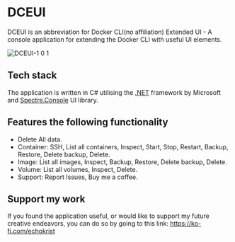 # DCEUI

DCEUI is an abbreviation for Docker CLI(no affiliation) Extended UI - A console application for extending the Docker CLI
with useful UI elements.

![]()![DCEUI-1 0 1](https://user-images.githubusercontent.com/44140903/202856507-8bfdfa39-5b0c-49c5-9216-30becbe0ccec.png)

## Tech stack

The application is written in C# utilising the [.NET](https://dotnet.microsoft.com/en-us/) framework by Microsoft
and [Spectre.Console](https://spectreconsole.net) UI library.

## Features the following functionality

- Delete All data.
- Container: SSH, List all containers, Inspect, Start, Stop, Restart, Backup, Restore, Delete backup, Delete.
- Image: List all images, Inspect, Backup, Restore, Delete backup, Delete.
- Volume: List all volumes, Inspect, Delete.
- Support: Report Issues, Buy me a coffee.

## Support my work

If you found the application useful, or would like to support my future creative endeavors, you can do so by going to
this link:
https://ko-fi.com/echokrist
